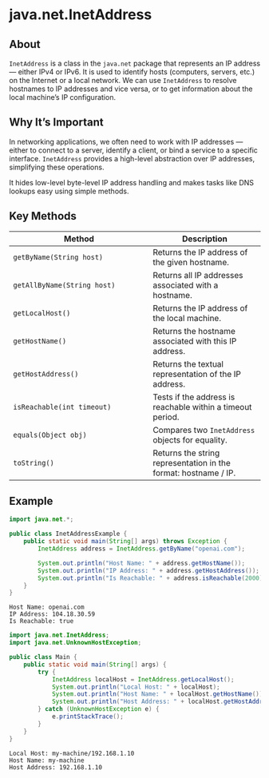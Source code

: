 # java.net.InetAddress

## About

`InetAddress` is a class in the `java.net` package that represents an IP address — either IPv4 or IPv6. It is used to identify hosts (computers, servers, etc.) on the Internet or a local network. We can use `InetAddress` to resolve hostnames to IP addresses and vice versa, or to get information about the local machine’s IP configuration.

## **Why It’s Important**

In networking applications, we often need to work with IP addresses — either to connect to a server, identify a client, or bind a service to a specific interface. `InetAddress` provides a high-level abstraction over IP addresses, simplifying these operations.

It hides low-level byte-level IP address handling and makes tasks like DNS lookups easy using simple methods.

## **Key Methods**

<table><thead><tr><th width="263.92620849609375">Method</th><th>Description</th></tr></thead><tbody><tr><td><code>getByName(String host)</code></td><td>Returns the IP address of the given hostname.</td></tr><tr><td><code>getAllByName(String host)</code></td><td>Returns all IP addresses associated with a hostname.</td></tr><tr><td><code>getLocalHost()</code></td><td>Returns the IP address of the local machine.</td></tr><tr><td><code>getHostName()</code></td><td>Returns the hostname associated with this IP address.</td></tr><tr><td><code>getHostAddress()</code></td><td>Returns the textual representation of the IP address.</td></tr><tr><td><code>isReachable(int timeout)</code></td><td>Tests if the address is reachable within a timeout period.</td></tr><tr><td><code>equals(Object obj)</code></td><td>Compares two <code>InetAddress</code> objects for equality.</td></tr><tr><td><code>toString()</code></td><td>Returns the string representation in the format: hostname / IP.</td></tr></tbody></table>

## **Example**

```java
import java.net.*;

public class InetAddressExample {
    public static void main(String[] args) throws Exception {
        InetAddress address = InetAddress.getByName("openai.com");

        System.out.println("Host Name: " + address.getHostName());
        System.out.println("IP Address: " + address.getHostAddress());
        System.out.println("Is Reachable: " + address.isReachable(2000));
    }
}
```

```
Host Name: openai.com
IP Address: 104.18.30.59
Is Reachable: true
```

```java
import java.net.InetAddress;
import java.net.UnknownHostException;

public class Main {
    public static void main(String[] args) {
        try {
            InetAddress localHost = InetAddress.getLocalHost();
            System.out.println("Local Host: " + localHost);
            System.out.println("Host Name: " + localHost.getHostName());
            System.out.println("Host Address: " + localHost.getHostAddress());
        } catch (UnknownHostException e) {
            e.printStackTrace();
        }
    }
}
```

```
Local Host: my-machine/192.168.1.10
Host Name: my-machine
Host Address: 192.168.1.10
```

